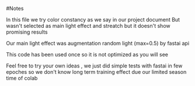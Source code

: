 #Notes

In this file we try color constancy as we say in our project document
But wasn't selected as main light effect and streatch but it doesn't show promising results

Our main light effect was augmentation random light (max=0.5) by fastai api

This code has been used once so it is not optimized as you will see

Feel free to try your own ideas , we just did simple tests with fastai in few epoches so we don't know long term training effect due our limited season time of colab
